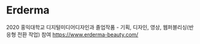 # Erderma
2020 홍익대학교 디지털미디어디자인과 졸업작품 - 기획, 디자인, 영상, 웹퍼블리싱(반응형 전환 작업) 참여
https://www.erderma-beauty.com/
